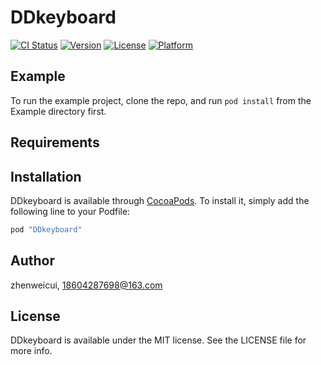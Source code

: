 # DDkeyboard

[![CI Status](http://img.shields.io/travis/zhenweicui/DDkeyboard.svg?style=flat)](https://travis-ci.org/zhenweicui/DDkeyboard)
[![Version](https://img.shields.io/cocoapods/v/DDkeyboard.svg?style=flat)](http://cocoapods.org/pods/DDkeyboard)
[![License](https://img.shields.io/cocoapods/l/DDkeyboard.svg?style=flat)](http://cocoapods.org/pods/DDkeyboard)
[![Platform](https://img.shields.io/cocoapods/p/DDkeyboard.svg?style=flat)](http://cocoapods.org/pods/DDkeyboard)

## Example

To run the example project, clone the repo, and run `pod install` from the Example directory first.

## Requirements

## Installation

DDkeyboard is available through [CocoaPods](http://cocoapods.org). To install
it, simply add the following line to your Podfile:

```ruby
pod "DDkeyboard"
```

## Author

zhenweicui, 18604287698@163.com

## License

DDkeyboard is available under the MIT license. See the LICENSE file for more info.
